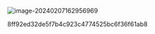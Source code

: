 ![image-20240207162956969](https://cdn.jsdelivr.net/gh/wang-jie-2020/images/image-20240207162956969.png)





8ff92ed32de5f7b4c923c4774525bc6f36f61ab8